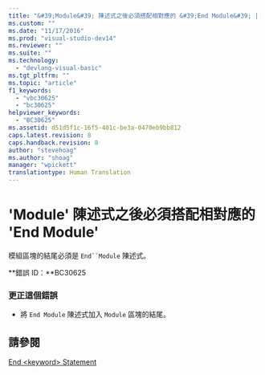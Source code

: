 ```yaml
---
title: "&#39;Module&#39; 陳述式之後必須搭配相對應的 &#39;End Module&#39; | Microsoft Docs"
ms.custom: ""
ms.date: "11/17/2016"
ms.prod: "visual-studio-dev14"
ms.reviewer: ""
ms.suite: ""
ms.technology: 
  - "devlang-visual-basic"
ms.tgt_pltfrm: ""
ms.topic: "article"
f1_keywords: 
  - "vbc30625"
  - "bc30625"
helpviewer_keywords: 
  - "BC30625"
ms.assetid: d51d5f1c-16f5-401c-be3a-0470eb9bb812
caps.latest.revision: 8
caps.handback.revision: 8
author: "stevehoag"
ms.author: "shoag"
manager: "wpickett"
translationtype: Human Translation
---
```

# &#39;Module&#39; 陳述式之後必須搭配相對應的 &#39;End Module&#39;
模組區塊的結尾必須是 `End``Module` 陳述式。  
  
 **錯誤 ID：**BC30625  
  
### 更正這個錯誤  
  
-   將 `End Module` 陳述式加入 `Module` 區塊的結尾。  
  
## 請參閱  
 [End \<keyword\> Statement](../../visual-basic/language-reference/statements/end-keyword-statement.md)